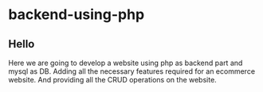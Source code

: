 # backend-using-php

## Hello 
Here we are going to develop a website using php as backend part and mysql as DB. Adding all the necessary features required for an ecommerce website. And providing all the CRUD operations on the website.

